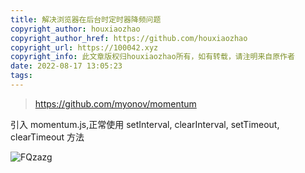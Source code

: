 ```yaml
---
title: 解决浏览器在后台时定时器降频问题
copyright_author: houxiaozhao
copyright_author_href: https://github.com/houxiaozhao
copyright_url: https://100042.xyz
copyright_info: 此文章版权归houxiaozhao所有，如有转载，请注明来自原作者
date: 2022-08-17 13:05:23
tags:
---
```


> https://github.com/myonov/momentum

引入 momentum.js,正常使用 setInterval, clearInterval, setTimeout, clearTimeout 方法

![FQzazg](https://cdn.jsdelivr.net/gh/houxiaozhao/imageLibrary@master/uPic/2022/08/17/FQzazg.png)

